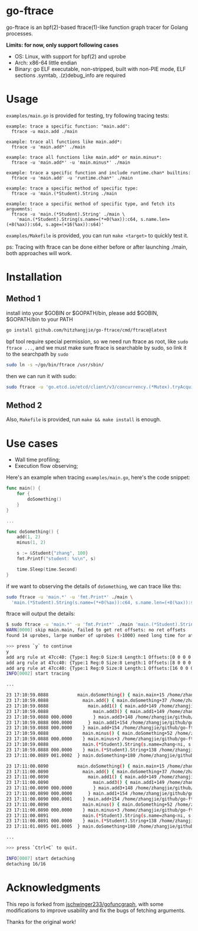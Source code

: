 # go-ftrace

go-ftrace is an bpf(2)-based ftrace(1)-like function graph tracer for Golang processes.

**Limits: for now, only support following cases**
- OS: Linux, with support for bpf(2) and uprobe
- Arch: x86-64 little endian
- Binary: go ELF executable, non-stripped, built with non-PIE mode,
          ELF sections .symtab, .(z)debug_info are required

# Usage

`examples/main.go` is provided for testing, try following tracing tests:

  ```
  example: trace a specific function: "main.add":
    ftrace -u main.add ./main

  example: trace all functions like main.add*:
    ftrace -u 'main.add*' ./main

  example: trace all functions like main.add* or main.minus*:
    ftrace -u 'main.add*' -u 'main.minus*' ./main

  example: trace a specific function and include runtime.chan* builtins:
    ftrace -u 'main.add' -u 'runtime.chan*' ./main

  example: trace a specific method of specific type:
    ftrace -u 'main.(*Student).String ./main    

  example: trace a specific method of specific type, and fetch its arguemnts:
    ftrace -u 'main.(*Student).String' ./main \
      'main.(*Student).String(s.name=(*+0(%ax)):c64, s.name.len=(+8(%ax)):s64, s.age=(+16(%ax)):s64)'
  ```

`examples/Makefile` is provided, you can run `make <target>` to quickly test it.

ps: Tracing with ftrace can be done either before or after launching ./main, both approaches will work.

# Installation

## Method 1

install into your $GOBIN or $GOPATH/bin, please add $GOBIN, $GOPATH/bin to your PATH

```bash
go install github.com/hitzhangjie/go-ftrace/cmd/ftrace@latest
```

bpf tool require special permission, so we need run ftrace as root, like `sudo ftrace ...`,
and we must make sure ftrace is searchable by sudo, so link it to the searchpath by `sudo`

```bash
sudo ln -s ~/go/bin/ftrace /usr/sbin/
```

then we can run it with sudo:

```bash
sudo ftrace -u 'go.etcd.io/etcd/client/v3/concurrency.(*Mutex).tryAcquire' ./a.out
```

## Method 2

Also, `Makefile` is provided, run `make && make install` is enough.

# Use cases

- Wall time profiling;
- Execution flow observing;

Here's an example when tracing `examples/main.go`, here's the code snippet:
```go
func main() {
	for {
		doSomething()
	}
}

...

func doSomething() {
	add(1, 2)
	minus(1, 2)

	s := &Student{"zhang", 100}
	fmt.Printf("student: %s\n", s)

	time.Sleep(time.Second)
}
```

if we want to observing the details of `doSomething`, we can trace like ths:

```bash
sudo ftrace -u 'main.*' -u 'fmt.Print*' ./main \
  'main.(*Student).String(s.name=(*+0(%ax)):c64, s.name.len=(+8(%ax)):s64, s.age=(+16(%ax)):s64)'
```

ftrace will output the details:

```bash
$ sudo ftrace -u 'main.*' -u 'fmt.Print*' ./main 'main.(*Student).String(s.name=(*+0(%ax)):c64, s.name.len=(+8(%ax)):s64, s.age=(+16(%ax)):s64)'
WARN[0000] skip main.main, failed to get ret offsets: no ret offsets 
found 14 uprobes, large number of uprobes (>1000) need long time for attaching and detaching, continue? [Y/n]

>>> press `y` to continue
y
add arg rule at 47cc40: {Type:1 Reg:0 Size:8 Length:1 Offsets:[0 0 0 0 0 0 0 0] Deference:[1 0 0 0 0 0 0 0]}
add arg rule at 47cc40: {Type:1 Reg:0 Size:8 Length:1 Offsets:[8 0 0 0 0 0 0 0] Deference:[0 0 0 0 0 0 0 0]}
add arg rule at 47cc40: {Type:1 Reg:0 Size:8 Length:1 Offsets:[16 0 0 0 0 0 0 0] Deference:[0 0 0 0 0 0 0 0]}
INFO[0002] start tracing                                

...

23 17:10:59.0888           main.doSomething() { main.main+15 /home/zhangjie/github/go-ftrace/examples/main.go:10
23 17:10:59.0888             main.add() { main.doSomething+37 /home/zhangjie/github/go-ftrace/examples/main.go:15
23 17:10:59.0888               main.add1() { main.add+149 /home/zhangjie/github/go-ftrace/examples/main.go:27
23 17:10:59.0888                 main.add3() { main.add1+149 /home/zhangjie/github/go-ftrace/examples/main.go:40
23 17:10:59.0888 000.0000        } main.add3+148 /home/zhangjie/github/go-ftrace/examples/main.go:46
23 17:10:59.0888 000.0000      } main.add1+154 /home/zhangjie/github/go-ftrace/examples/main.go:33
23 17:10:59.0888 000.0000    } main.add+154 /home/zhangjie/github/go-ftrace/examples/main.go:27
23 17:10:59.0888             main.minus() { main.doSomething+52 /home/zhangjie/github/go-ftrace/examples/main.go:16
23 17:10:59.0888 000.0000    } main.minus+3 /home/zhangjie/github/go-ftrace/examples/main.go:51
23 17:10:59.0888             main.(*Student).String(s.name=zhang<ni, s.name.len=5, s.age=100) { fmt.(*pp).handleMethods+690 /opt/go/src/fmt/print.go:673
23 17:10:59.0888 000.0000    } main.(*Student).String+138 /home/zhangjie/github/go-ftrace/examples/main.go:64
23 17:11:00.0889 001.0002  } main.doSomething+180 /home/zhangjie/github/go-ftrace/examples/main.go:22

23 17:11:00.0890           main.doSomething() { main.main+15 /home/zhangjie/github/go-ftrace/examples/main.go:10
23 17:11:00.0890             main.add() { main.doSomething+37 /home/zhangjie/github/go-ftrace/examples/main.go:15
23 17:11:00.0890               main.add1() { main.add+149 /home/zhangjie/github/go-ftrace/examples/main.go:27
23 17:11:00.0890                 main.add3() { main.add1+149 /home/zhangjie/github/go-ftrace/examples/main.go:40
23 17:11:00.0890 000.0000        } main.add3+148 /home/zhangjie/github/go-ftrace/examples/main.go:46
23 17:11:00.0890 000.0000      } main.add1+154 /home/zhangjie/github/go-ftrace/examples/main.go:33
23 17:11:00.0890 000.0001    } main.add+154 /home/zhangjie/github/go-ftrace/examples/main.go:27
23 17:11:00.0890             main.minus() { main.doSomething+52 /home/zhangjie/github/go-ftrace/examples/main.go:16
23 17:11:00.0890 000.0000    } main.minus+3 /home/zhangjie/github/go-ftrace/examples/main.go:51
23 17:11:00.0891             main.(*Student).String(s.name=zhang<ni, s.name.len=5, s.age=100) { fmt.(*pp).handleMethods+690 /opt/go/src/fmt/print.go:673
23 17:11:00.0891 000.0000    } main.(*Student).String+138 /home/zhangjie/github/go-ftrace/examples/main.go:64
23 17:11:01.0895 001.0005  } main.doSomething+180 /home/zhangjie/github/go-ftrace/examples/main.go:22

...

>>> press `Ctrl+C` to quit.

INFO[0007] start detaching                              
detaching 16/16
```


# Acknowledgments

This repo is forked from [jschwinger233/gofuncgraph](https://github.com/jschwinger233/gofuncgraph), with some modifications to improve usability and fix the bugs of fetching arguments. 

Thanks for the original work!
